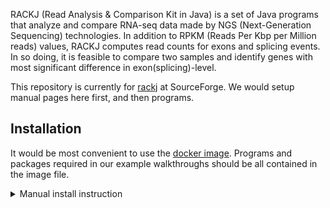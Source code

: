 RACKJ (Read Analysis & Comparison Kit in Java) is a set of Java programs that analyze and compare RNA-seq data made by NGS (Next-Generation Sequencing) technologies. In addition to RPKM (Reads Per Kbp per Million reads) values, RACKJ computes read counts for exons and splicing events. In so doing, it is feasible to compare two samples and identify genes with most significant difference in exon(splicing)-level.

This repository is currently for [rackj](https://sourceforge.net/projects/rackj/) at SourceForge. We would setup manual pages here first, and then programs.

## Installation

It would be most convenient to use the [docker image](https://hub.docker.com/r/wdlin/rackj). Programs and packages required in our example walkthroughs should be all contained in the image file.

<details>
  <summary>Manual install instruction</summary>
For manual installation, the following steps should work for most of our programs in Ubuntu 20.04.

```
# Assume username is ubuntu and at home directory
# Create a directory as you like and enter it
mkdir Tools
cd Tools/

# Download rackJ (check https://sourceforge.net/projects/rackj/files/ for any updated versions) and extract
wget https://downloads.sourceforge.net/project/rackj/0.99a/rackJ.tar.gz
tar -zxvf rackJ.tar.gz

# Down related package, picard
wget https://downloads.sourceforge.net/project/picard/sam-jdk/1.89/sam-1.89.jar

# make sure R installed and available from command line
# example steps from R offical website for ubuntu
sudo apt update -qq
sudo apt install --no-install-recommends software-properties-common dirmngr
wget -qO- https://cloud.r-project.org/bin/linux/ubuntu/marutter_pubkey.asc | sudo tee -a /etc/apt/trusted.gpg.d/cran_ubuntu_key.asc
sudo add-apt-repository "deb https://cloud.r-project.org/bin/linux/ubuntu $(lsb_release -cs)-cran40/"
sudo apt install --no-install-recommends r-base

# Install bioperl, necessary perl libraries, make, and java11
sudo apt install bioperl make openjdk-11-jdk-headless
sudo cpan Statistics::Distributions
sudo cpan Statistics::R

# The MappingBowtie.pl will call bowtie2. Install if you need it.
sudo apt install unzip
sudo apt install python
wget https://downloads.sourceforge.net/project/bowtie-bio/bowtie2/2.4.4/bowtie2-2.4.4-linux-x86_64.zip
unzip bowtie2-2.4.4-linux-x86_64.zip

# The MappbinBlat.pl will call blat. Install if you need it.
wget https://hgdownload.soe.ucsc.edu/admin/exe/linux.x86_64/blat/blat
chmod 755 blat

# Set PATH environment into ~/.profile, adjust any path if necessary
echo "PATH=\"/home/ubuntu/Tools/rackJ/scripts:\$PATH\"" >> ~/.profile
echo "PATH=\"/home/ubuntu/Tools/bowtie2-2.4.4-linux-x86_64:\$PATH\"" >> ~/.profile
echo "PATH=\"/home/ubuntu/Tools:\$PATH\"" >> ~/.profile
echo "INC=\"/home/ubuntu/Tools/rackJ/scripts/PerlLib\"" >> ~/.profile
echo "CLASSPATH=\"/home/ubuntu/Tools/rackJ/rackj.jar:/home/ubuntu/Tools/sam-1.89.jar\"" >> ~/.profile
echo "export PATH" >> ~/.profile
echo "export INC" >> ~/.profile
echo "export CLASSPATH" >> ~/.profile

# Source if needed
source ~/.profile
```
</details>
